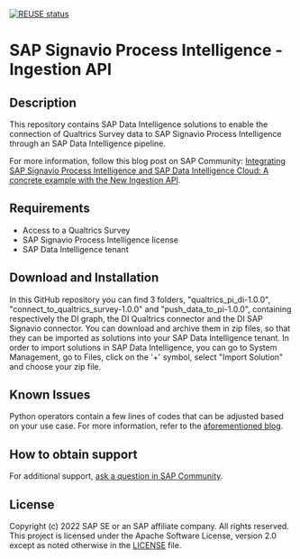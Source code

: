 [![REUSE status](https://api.reuse.software/badge/github.com/SAP-samples/signavio-qualtrics-di)](https://api.reuse.software/info/github.com/SAP-samples/signavio-qualtrics-di)

# SAP Signavio Process Intelligence - Ingestion API

## Description
This repository contains SAP Data Intelligence solutions to enable the connection of Qualtrics Survey data to SAP Signavio Process Intelligence through an SAP Data Intelligence pipeline.

For more information, follow this blog post on SAP Community: [Integrating SAP Signavio Process Intelligence and SAP Data Intelligence Cloud: A concrete example with the New Ingestion API](https://blogs.sap.com/2022/07/20/integrating-sap-signavio-process-intelligence-and-sap-data-intelligence-cloud-a-concrete-example-with-the-new-ingestion-api).

## Requirements
- Access to a Qualtrics Survey
- SAP Signavio Process Intelligence license
- SAP Data Intelligence tenant

## Download and Installation
In this GitHub repository you can find 3 folders, "qualtrics_pi_di-1.0.0", "connect_to_qualtrics_survey-1.0.0" and "push_data_to_pi-1.0.0", containing respectively the DI graph, the DI Qualtrics connector and the DI SAP Signavio connector. You can download and archive them in zip files, so that they can be imported as solutions into your SAP Data Intelligence tenant.
In order to import solutions in SAP Data Intelligence, you can go to System Management, go to Files, click on the '+' symbol, select "Import Solution" and choose your zip file.


## Known Issues
Python operators contain a few lines of codes that can be adjusted based on your use case. For more information, refer to the [aforementioned blog](https://blogs.sap.com/2022/07/20/integrating-sap-signavio-process-intelligence-and-sap-data-intelligence-cloud-a-concrete-example-with-the-new-ingestion-api).

## How to obtain support
For additional support, [ask a question in SAP Community](https://answers.sap.com/questions/ask.html).

## License
Copyright (c) 2022 SAP SE or an SAP affiliate company. All rights reserved. This project is licensed under the Apache Software License, version 2.0 except as noted otherwise in the [LICENSE](LICENSE) file.
